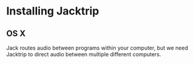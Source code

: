# Installing Jacktrip
## OS X

Jack routes audio between programs within your computer, but we need Jacktrip to direct audio between multiple different computers.
